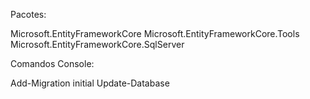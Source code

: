 Pacotes:

Microsoft.EntityFrameworkCore
Microsoft.EntityFrameworkCore.Tools
Microsoft.EntityFrameworkCore.SqlServer

Comandos Console:

Add-Migration initial
Update-Database
